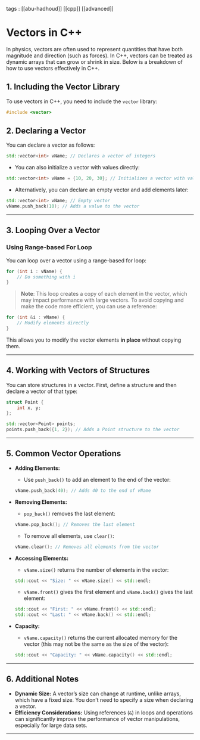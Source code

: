 tags : [[abu-hadhoud]] [[cpp]] [[advanced]]
# Vectors in C++

In physics, vectors are often used to represent quantities that have both magnitude and direction (such as forces). In C++, vectors can be treated as dynamic arrays that can grow or shrink in size. Below is a breakdown of how to use vectors effectively in C++.

## 1. **Including the Vector Library**

To use vectors in C++, you need to include the `vector` library:

```cpp
#include <vector>
```

## 2. **Declaring a Vector**

You can declare a vector as follows:

```cpp
std::vector<int> vName; // Declares a vector of integers
```

- You can also initialize a vector with values directly:

```cpp
std::vector<int> vName = {10, 20, 30}; // Initializes a vector with values
```

- Alternatively, you can declare an empty vector and add elements later:

```cpp
std::vector<int> vName; // Empty vector
vName.push_back(10); // Adds a value to the vector
```

---

## 3. **Looping Over a Vector**

### Using Range-based For Loop

You can loop over a vector using a range-based for loop:

```cpp
for (int i : vName) {
    // Do something with i
}
```

> **Note**: This loop creates a copy of each element in the vector, which may impact performance with large vectors. To avoid copying and make the code more efficient, you can use a reference:

```cpp
for (int &i : vName) {
    // Modify elements directly
}
```

This allows you to modify the vector elements **in place** without copying them.

---

## 4. **Working with Vectors of Structures**

You can store structures in a vector. First, define a structure and then declare a vector of that type:

```cpp
struct Point {
    int x, y;
};

std::vector<Point> points;
points.push_back({1, 2}); // Adds a Point structure to the vector
```

---

## 5. **Common Vector Operations**

- **Adding Elements:**
    
    - Use `push_back()` to add an element to the end of the vector:
    
    ```cpp
    vName.push_back(40); // Adds 40 to the end of vName
    ```
    
- **Removing Elements:**
    
    - `pop_back()` removes the last element:
    
    ```cpp
    vName.pop_back(); // Removes the last element
    ```
    
    - To remove all elements, use `clear()`:
    
    ```cpp
    vName.clear(); // Removes all elements from the vector
    ```
    
- **Accessing Elements:**
    
    - `vName.size()` returns the number of elements in the vector:
    
    ```cpp
    std::cout << "Size: " << vName.size() << std::endl;
    ```
    
    - `vName.front()` gives the first element and `vName.back()` gives the last element:
    
    ```cpp
    std::cout << "First: " << vName.front() << std::endl;
    std::cout << "Last: " << vName.back() << std::endl;
    ```
    
- **Capacity:**
    
    - `vName.capacity()` returns the current allocated memory for the vector (this may not be the same as the size of the vector):
    
    ```cpp
    std::cout << "Capacity: " << vName.capacity() << std::endl;
    ```
    

---

## 6. **Additional Notes**

- **Dynamic Size:** A vector’s size can change at runtime, unlike arrays, which have a fixed size. You don’t need to specify a size when declaring a vector.
- **Efficiency Considerations:** Using references (`&`) in loops and operations can significantly improve the performance of vector manipulations, especially for large data sets.

---
